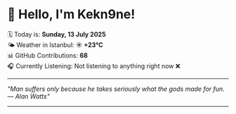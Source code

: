 # 👋 Hello, I'm Kekn9ne!

🗓️ Today is: **Sunday, 13 July 2025**  
🌤️ Weather in Istanbul: **☀️   +23°C**  
📊 GitHub Contributions: **68**  
🎧 Currently Listening: Not listening to anything right now ❌

---

_"Man suffers only because he takes seriously what the gods made for fun. — *Alan Watts*"_

---

